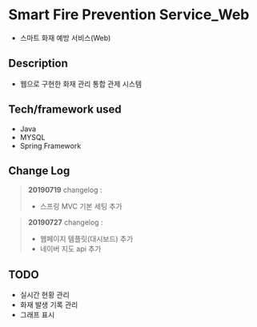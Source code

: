 # Smart Fire Prevention Service_Web
- 스마트 화재 예방 서비스(Web)

## Description
- 웹으로 구현한 화재 관리 통합 관제 시스템

## Tech/framework used

-   Java
-   MYSQL
-  Spring Framework

## Change Log

> **20190719**  changelog :
> 
> -   스프링 MVC 기본 세팅 추가

> **20190727**  changelog :
> 
> -   웹페이지 템플릿(대시보드) 추가
> -   네이버 지도 api 추가

## TODO
- 실시간 현황 관리
- 화재 발생 기록 관리
- 그래프 표시
